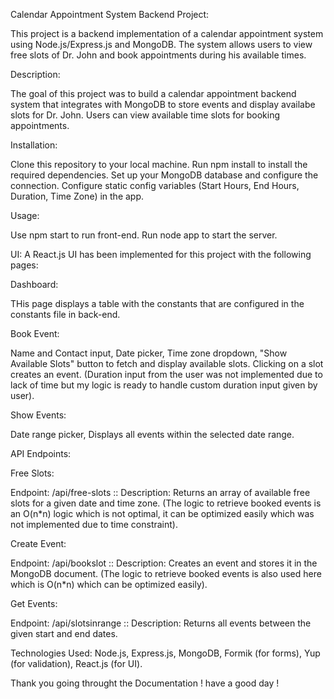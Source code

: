 Calendar Appointment System Backend Project:

This project is a backend implementation of a calendar appointment system using Node.js/Express.js and MongoDB. The system allows users to view free slots of Dr. John and book appointments during his available times.

Description:

The goal of this project was to build a calendar appointment backend system that integrates with MongoDB to store events and display availabe slots for Dr. John. Users can view available time slots for booking appointments.

Installation:

Clone this repository to your local machine.
Run npm install to install the required dependencies.
Set up your MongoDB database and configure the connection.
Configure static config variables (Start Hours, End Hours, Duration, Time Zone) in the app.

Usage:

Use npm start to run front-end.
Run node app to start the server.

UI:
A React.js UI has been implemented for this project with the following pages:

Dashboard:

THis page displays a table with the constants that are configured in the constants file in back-end.

Book Event:

Name and Contact input, 
Date picker,
Time zone dropdown,
"Show Available Slots" button to fetch and display available slots. Clicking on a slot creates an event.
(Duration input from the user was not implemented due to lack of time but my logic is ready to handle custom duration input given by user).

Show Events:

Date range picker,
Displays all events within the selected date range.

API Endpoints:

Free Slots:

Endpoint: /api/free-slots ::
Description: Returns an array of available free slots for a given date and time zone.
(The logic to retrieve booked events is an O(n*n) logic which is not optimal, it can be optimized easily which was not implemented due to time constraint).

Create Event:

Endpoint: /api/bookslot ::
Description: Creates an event and stores it in the MongoDB document. 
(The logic to retrieve booked events is also used here which is O(n*n) which can be optimized easily).

Get Events:

Endpoint: /api/slotsinrange ::
Description: Returns all events between the given start and end dates.

Technologies Used:
Node.js,
Express.js,
MongoDB,
Formik (for forms),
Yup (for validation),
React.js (for UI).

Thank you going throught the Documentation !
have a good day !
